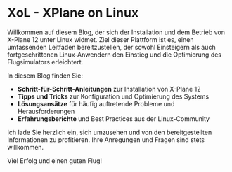 # XoL - XPlane on Linux


Willkommen auf diesem Blog, der sich der Installation und dem Betrieb von X-Plane 12 unter Linux widmet. Ziel dieser Plattform ist es, einen umfassenden Leitfaden bereitzustellen, der sowohl Einsteigern als auch fortgeschrittenen Linux-Anwendern den Einstieg und die Optimierung des Flugsimulators erleichtert.

In diesem Blog finden Sie:

- **Schritt-für-Schritt-Anleitungen** zur Installation von X-Plane 12
- **Tipps und Tricks** zur Konfiguration und Optimierung des Systems
- **Lösungsansätze** für häufig auftretende Probleme und Herausforderungen
- **Erfahrungsberichte** und Best Practices aus der Linux-Community

Ich lade Sie herzlich ein, sich umzusehen und von den bereitgestellten Informationen zu profitieren. Ihre Anregungen und Fragen sind stets willkommen.

Viel Erfolg und einen guten Flug!